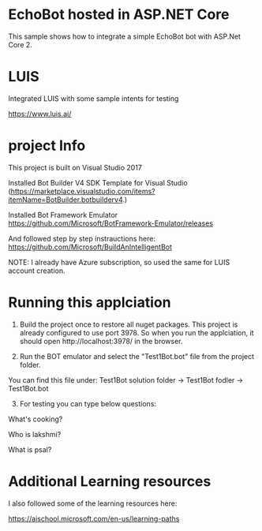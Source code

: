 ﻿# EchoBot hosted in ASP.NET Core
This sample shows how to integrate a simple EchoBot bot with ASP.Net Core 2. 

# LUIS
Integrated LUIS with some sample intents for testing

https://www.luis.ai/




# project Info
This project is built on Visual Studio 2017

Installed Bot Builder V4 SDK Template for Visual Studio (https://marketplace.visualstudio.com/items?itemName=BotBuilder.botbuilderv4.)

Installed Bot Framework Emulator https://github.com/Microsoft/BotFramework-Emulator/releases

And followed step by step instrauctions here:  https://github.com/Microsoft/BuildAnIntelligentBot

NOTE: I already have Azure subscription, so used the same for LUIS account creation.




# Running this  applciation

1. Build the project once to restore all nuget packages. This project is already configured to use port 3978. So when you run the applciation, it should open http://localhost:3978/ in the browser.

2. Run the BOT emulator and select the "Test1Bot.bot" file from the project folder. 

You can find this file under: Test1Bot solution folder -> Test1Bot fodler -> Test1Bot.bot

3. For testing you can type below questions:

What's cooking?

Who is lakshmi?

What is psal?




# Additional Learning resources

I also followed some of the learning resources here:

https://aischool.microsoft.com/en-us/learning-paths